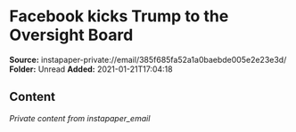 # Facebook kicks Trump to the Oversight Board

**Source:** instapaper-private://email/385f685fa52a1a0baebde005e2e23e3d/
**Folder:** Unread
**Added:** 2021-01-21T17:04:18




## Content
*Private content from instapaper_email*

